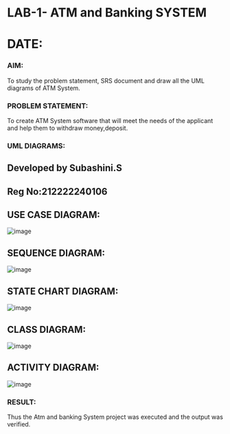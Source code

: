 # LAB-1- ATM and Banking SYSTEM
# DATE:
### AIM: 
To study the problem statement, SRS document and draw all the UML diagrams of ATM
System.
### PROBLEM STATEMENT:
To create ATM System software that will meet the needs of the applicant and help them
to withdraw money,deposit.
### UML DIAGRAMS:
## Developed by Subashini.S
## Reg No:212222240106

## USE CASE DIAGRAM:
![image](https://github.com/SubashiniSenniappan/LAB-1-ATM/assets/119404951/269eeebe-183c-4c12-8df4-28f12aeb8f3c)

## SEQUENCE DIAGRAM:
![image](https://github.com/SubashiniSenniappan/LAB-1-ATM/assets/119404951/3ab1db69-9ea8-4bad-97f0-9b7388bb91c1)

## STATE CHART DIAGRAM:
![image](https://github.com/SubashiniSenniappan/LAB-1-ATM/assets/119404951/5dc970bc-9546-4cb1-8263-01d4b30a89cf)


## CLASS DIAGRAM:
![image](https://github.com/SubashiniSenniappan/LAB-1-ATM/assets/119404951/388c81e9-6659-41dc-aa85-fd9b8ee5c828)

## ACTIVITY DIAGRAM:
![image](https://github.com/SubashiniSenniappan/LAB-1-ATM/assets/119404951/08163575-3326-4c4a-8741-0cb3c7f3fd59)


### RESULT: 
Thus the Atm and banking System project was executed and the output was verified.
